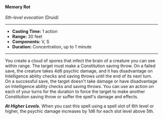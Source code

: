 #### Memory Rot
*5th-level evocation* (Druid)
___
- **Casting Time:** 1 action
- **Range:** 30 feet
- **Components:** V, S
- **Duration:** Concentration, up to 1 minute
---
You create a cloud of spores that infect the
brain of a creature you can see within range.
The target must make a Constitution
saving throw. On a failed save, the
creature takes 4d6 psychic damage,
and it has disadvantage on
Intelligence ability checks and saving
throws until the end of its next turn.
On a successful save, the target doesn't
take damage or have disadvantage on
Intelligence ability checks and saving
throws.
You can use an action on each of your turns
for the duration to force the target to make another
Constitution saving throw or suffer the spell's
damage and effects.

***At Higher Levels.*** When you cast this spell using
a spell slot of 6th level or higher, the psychic
damage increases by 1d6 for each slot level above
5th.
